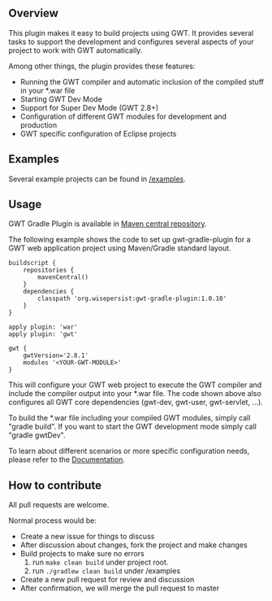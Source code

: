 ## Overview

This plugin makes it easy to build projects using GWT. It provides several tasks to support the development and configures several aspects of your project to work with GWT automatically.

Among other things, the plugin provides these features:

* Running the GWT compiler and automatic inclusion of the compiled stuff in your *.war file
* Starting GWT Dev Mode
* Support for Super Dev Mode (GWT 2.8+)
* Configuration of different GWT modules for development and production
* GWT specific configuration of Eclipse projects

## Examples

Several example projects can be found in [/examples](https://github.com/jiakuan/gwt-gradle-plugin/tree/master/examples).

## Usage

GWT Gradle Plugin is available in [Maven central repository](http://search.maven.org/#search%7Cga%7C1%7Cg%3A%22org.wisepersist%22AND%20a%3A%22gwt-gradle-plugin%22).

The following example shows the code to set up gwt-gradle-plugin for a GWT web application project using Maven/Gradle standard layout.

    buildscript {
        repositories {
            mavenCentral()
        }
        dependencies {
            classpath 'org.wisepersist:gwt-gradle-plugin:1.0.10'
        }
    }

    apply plugin: 'war'
    apply plugin: 'gwt'

    gwt {
        gwtVersion='2.8.1'
        modules '<YOUR-GWT-MODULE>'
    }

This will configure your GWT web project to execute the GWT compiler and include the compiler output into your *.war file. The code shown above also configures all GWT core dependencies (gwt-dev, gwt-user, gwt-servlet, ...).

To build the *.war file including your compiled GWT modules, simply call "gradle build".
If you want to start the GWT development mode simply call "gradle gwtDev".

To learn about different scenarios or more specific configuration needs, please refer to the [Documentation](http://gwt-gradle-plugin.documentnode.io).


## How to contribute

All pull requests are welcome.

Normal process would be:

* Create a new issue for things to discuss
* After discussion about changes, fork the project and make changes
* Build projects to make sure no errors
    1. run `make clean build` under project root.
    2. run `./gradlew clean build` under /examples
* Create a new pull request for review and discussion
* After confirmation, we will merge the pull request to master
